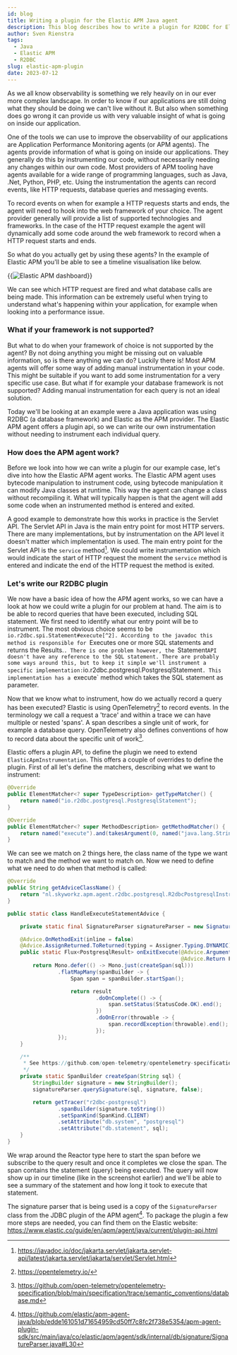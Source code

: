 ```yaml
---
id: blog
title: Writing a plugin for the Elastic APM Java agent
description: This blog describes how to write a plugin for R2DBC for Elastic APM Java agent.
author: Sven Rienstra
tags:
  - Java
  - Elastic APM
  - R2DBC
slug: elastic-apm-plugin
date: 2023-07-12
---
```


As we all know observability is something we rely heavily on in our ever more complex landscape. In order to know if our applications are still doing what they should be doing we can't live without it. But also when something does go wrong it can provide us with very valuable insight of what is going on inside our application.

One of the tools we can use to improve the observability of our applications are Application Performance Monitoring agents (or APM agents). The agents provide information of what is going on inside our applications. They generally do this by instrumenting our code, without necessarily needing any changes within our own code. Most providers of APM tooling have agents available for a wide range of programming languages, such as Java, .Net, Python, PHP, etc. Using the instrumentation the agents can record events, like HTTP requests, database queries and messaging events.

To record events on when for example a HTTP requests starts and ends, the agent will need to hook into the web framework of your choice. The agent provider generally will provide a list of supported technologies and frameworks. In the case of the HTTP request example the agent will dynamically add some code around the web framework to record when a HTTP request starts and ends.

So what do you actually get by using these agents? In the example of Elastic APM you'll be able to see a timeline visualisation like below.

{{<img src="https://www.elastic.co/guide/en/apm/guide/current/images/apm-distributed-tracing.png" class="img-fluid" title="Elastic APM dashboard" >}}

We can see which HTTP request are fired and what database calls are being made. This information can be extremely useful when trying to understand what's happening within your application, for example when looking into a performance issue.

### What if your framework is not supported?

But what to do when your framework of choice is not supported by the agent? By not doing anything you might be missing out on valuable information, so is there anything we can do? Luckily there is! Most APM agents will offer some way of adding manual instrumentation in your code. This might be suitable if you want to add some instrumentation for a very specific use case. But what if for example your database framework is not supported? Adding manual instrumentation for each query is not an ideal solution.

Today we'll be looking at an example were a Java application was using R2DBC (a database framework) and Elastic as the APM provider. The Elastic APM agent offers a plugin api, so we can write our own instrumentation without needing to instrument each individual query.

### How does the APM agent work?

Before we look into how we can write a plugin for our example case, let's dive into how the Elastic APM agent works. The Elastic APM agent uses bytecode manipulation to instrument code, using bytecode manipulation it can modify Java classes at runtime. This way the agent can change a class without recompiling it. What will typically happen is that the agent will add some code when an instrumented method is entered and exited.

A good example to demonstrate how this works in practice is the Servlet API. The Servlet API in Java is the main entry point for most HTTP servers. There are many implementations, but by instrumentation on the API level it doesn't matter which implementation is used. The main entry point for the Servlet API is the `service` method[^1]. We could write instrumentation which would indicate the start of HTTP request the moment the `service` method is entered and indicate the end of the HTTP request the method is exited.

### Let's write our R2DBC plugin

We now have a basic idea of how the APM agent works, so we can have a look at how we could write a plugin for our problem at hand. The aim is to be able to record queries that have been executed, including SQL statement. We first need to identify what our entry point will be to instrument. The most obvious choice seems to be `io.r2dbc.spi.Statement#execute[^2]. According to the javadoc this method is responsible for `Executes one or more SQL statements and returns the Results.`. There is one problem however, the `Statement` API doesn't have any reference to the SQL statement. There are probably some ways around this, but to keep it simple we'll instrument a specific implementation: `io.r2dbc.postgresql.PostgresqlStatement`. This implementation has a `execute` method which takes the SQL statement as parameter.

Now that we know what to instrument, how do we actually record a query has been executed? Elastic is using OpenTelemetry[^3] to record events. In the terminology we call a request a 'trace' and within a trace we can have multiple or nested 'spans'. A span describes a single unit of work, for example a database query. OpenTelemetry also defines conventions of how to record data about the specific unit of work[^4].

Elastic offers a plugin API, to define the plugin we need to extend `ElasticApmInstrumentation`. This offers a couple of overrides to define the plugin. First of all let's define the matchers, describing what we want to instrument:

```java
@Override
public ElementMatcher<? super TypeDescription> getTypeMatcher() {
    return named("io.r2dbc.postgresql.PostgresqlStatement");
}

@Override
public ElementMatcher<? super MethodDescription> getMethodMatcher() {
    return named("execute").and(takesArgument(0, named("java.lang.String")));
}
```

We can see we match on 2 things here, the class name of the type we want to match and the method we want to match on. Now we need to define what we need to do when that method is called:

```java
@Override
public String getAdviceClassName() {
    return "nl.skyworkz.apm.agent.r2dbc.postgresql.R2dbcPostgresqlInstrumentation$HandleExecuteStatementAdvice";
}

public static class HandleExecuteStatementAdvice {

    private static final SignatureParser signatureParser = new SignatureParser();

    @Advice.OnMethodExit(inline = false)
    @Advice.AssignReturned.ToReturned(typing = Assigner.Typing.DYNAMIC)
    public static Flux<PostgresqlResult> onExitExecute(@Advice.Argument(0) String sql,
                                                       @Advice.Return Flux<io.r2dbc.postgresql.api.PostgresqlResult> result) {
        return Mono.defer(() -> Mono.just(createSpan(sql)))
                .flatMapMany(spanBuilder -> {
                    Span span = spanBuilder.startSpan();

                    return result
                            .doOnComplete(() -> {
                                span.setStatus(StatusCode.OK).end();
                            })
                            .doOnError(throwable -> {
                                span.recordException(throwable).end();
                            });
                });
    }

    /**
     * See https://github.com/open-telemetry/opentelemetry-specification/blob/main/specification/trace/semantic_conventions/database.md
     */
    private static SpanBuilder createSpan(String sql) {
        StringBuilder signature = new StringBuilder();
        signatureParser.querySignature(sql, signature, false);

        return getTracer("r2dbc-postgresql")
                .spanBuilder(signature.toString())
                .setSpanKind(SpanKind.CLIENT)
                .setAttribute("db.system", "postgresql")
                .setAttribute("db.statement", sql);
    }
}
```

We wrap around the Reactor type here to start the span before we subscribe to the query result and once it completes we close the span. The span contains the statement (query) being executed. The query will now show up in our timeline (like in the screenshot earlier) and we'll be able to see a summary of the statement and how long it took to execute that statement.

The signature parser that is being used is a copy of the `SignatureParser` class from the JDBC plugin of the APM agent[^5]. To package the plugin a few more steps are needed, you can find them on the Elastic website: https://www.elastic.co/guide/en/apm/agent/java/current/plugin-api.html


[^1]: https://javadoc.io/doc/jakarta.servlet/jakarta.servlet-api/latest/jakarta.servlet/jakarta/servlet/Servlet.html
[^2]: https://javadoc.io/static/io.r2dbc/r2dbc-spi/1.0.0.RELEASE/io/r2dbc/spi/Statement.html#execute--
[^3]: https://opentelemetry.io/
[^4]: https://github.com/open-telemetry/opentelemetry-specification/blob/main/specification/trace/semantic_conventions/database.md
[^5]: https://github.com/elastic/apm-agent-java/blob/edde161051d71654959cd50ff7c8fc2f738e5354/apm-agent-plugin-sdk/src/main/java/co/elastic/apm/agent/sdk/internal/db/signature/SignatureParser.java#L30
